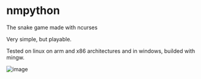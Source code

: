 # nmpython
The snake game made with ncurses

Very simple, but playable.

Tested on linux on arm and x86 architectures and in windows, builded with mingw.

![image](https://user-images.githubusercontent.com/58561292/187248959-07063f5e-bb63-450a-800c-ef4afd3d68cb.png)
